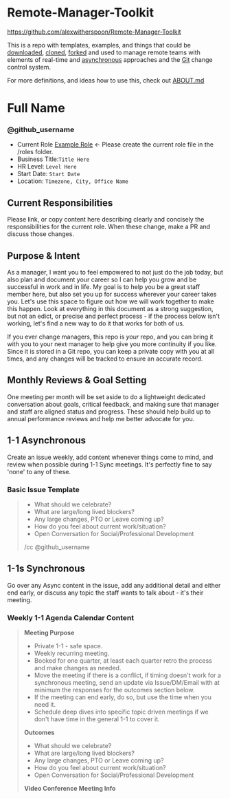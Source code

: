 # Remote-Manager-Toolkit
https://github.com/alexwitherspoon/Remote-Manager-Toolkit

This is a repo with templates, examples, and things that could be [downloaded](https://github.com/alexwitherspoon/Remote-Manager-Toolkit/archive/master.zip), [cloned](https://help.github.com/articles/cloning-a-repository/), [forked](https://guides.github.com/activities/forking/) and used to manage remote teams with elements of real-time and [asynchronous](https://en.wikipedia.org/wiki/Asynchronous_communication) approaches and the [Git](https://guides.github.com/introduction/git-handbook/) change control system.

For more definitions, and ideas how to use this, check out [ABOUT.md](/ABOUT.md)

# Full Name
### @github_username

* Current Role [Example Role](/roles/ExampleRole.md) <- Please create the current role file in the /roles folder.
* Business Title:```Title Here```
* HR Level: ```Level Here```
* Start Date: ```Start Date```
* Location: ```Timezone, City, Office Name```

## Current Responsibilities

Please link, or copy content here describing clearly and concisely the responsibilities for the current role. When these change, make a PR and discuss those changes. 

## Purpose & Intent

As a manager, I want you to feel empowered to not just do the job today, but also plan and document your career so I can help you grow and be successful in work and in life. My goal is to help you be a great staff member here, but also set you up for success wherever your career takes you. Let's use this space to figure out how we will work together to make this happen. Look at everything in this document as a strong suggestion, but not an edict, or precise and perfect process - if the process below isn't working, let's find a new way to do it that works for both of us. 

If you ever change managers, this repo is *your* repo, and you can bring it with you to your next manager to help give you more continuity if you like. Since it is stored in a Git repo, you can keep a private copy with you at all times, and any changes will be tracked to ensure an accurate record.

## Monthly Reviews & Goal Setting

One meeting per month will be set aside to do a lightweight dedicated conversation about goals, critical feedback, and making sure that manager and staff are aligned status and progress. These should help build up to annual performance reviews and help me better advocate for you. 

## 1-1 Asynchronous
Create an issue weekly, add content whenever things come to mind, and review when possible during 1-1 Sync meetings. It's perfectly fine to say 'none' to any of these. 

### Basic Issue Template
> * What should we celebrate?
> * What are large/long lived blockers?
> * Any large changes, PTO or Leave coming up?
> * How do you feel about current work/situation?
> * Open Conversation for Social/Professional Development
> 
> /cc @github_username

## 1-1s Synchronous

Go over any Async content in the issue, add any additional detail and either end early, or discuss any topic the staff wants to talk about - it's their meeting.

### Weekly 1-1 Agenda Calendar Content

> **Meeting Purpose**
> * Private 1-1 - safe space.
> * Weekly recurring meeting.
> * Booked for one quarter, at least each quarter retro the process and make changes as needed.
> * Move the meeting if there is a conflict, if timing doesn't work for a synchronous meeting, send an update via Issue/DM/Email with at minimum the responses for the outcomes section below.
> * If the meeting can end early, do so, but use the time when you need it.
> * Schedule deep dives into specific topic driven meetings if we don't have time in the general 1-1 to cover it.
> 
> **Outcomes**
> * What should we celebrate?
> * What are large/long lived blockers?
> * Any large changes, PTO or Leave coming up?
> * How do you feel about current work/situation?
> * Open Conversation for Social/Professional Development
> 
> **Video Conference Meeting Info**

